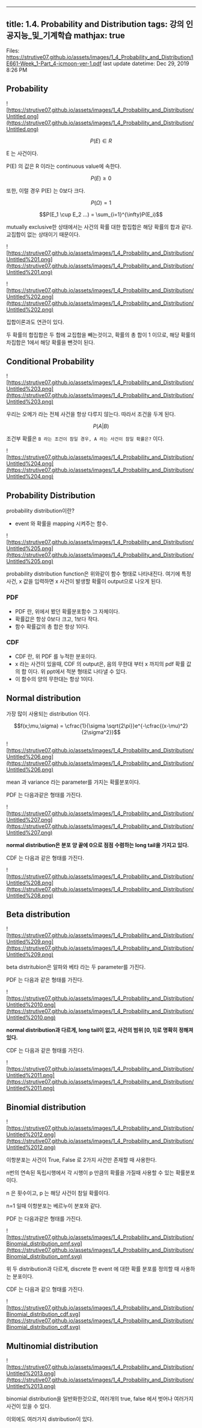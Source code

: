
--- 
title:  1.4. Probability and Distribution 
tags: 강의 인공지능_및_기계학습
mathjax: true
---



Files: https://strutive07.github.io/assets/images/1_4_Probability_and_Distribution/IE661-Week_1-Part_4-icmoon-ver-1.pdf
last update datetime: Dec 29, 2019 8:26 PM

## Probability

![https://strutive07.github.io/assets/images/1_4_Probability_and_Distribution/Untitled.png](https://strutive07.github.io/assets/images/1_4_Probability_and_Distribution/Untitled.png)

$$P(E) \in R$$

E 는 사건이다.

P(E) 의 값은 R 이라는 continuous value에 속한다.

$$P(E) \geq 0$$

또한, 이럴 경우 P(E) 는 0보다 크다.

$$P(\Omega) = 1$$

$$P(E_1 \cup E_2 ...) = \sum_{i=1}^{\infty}P(E_i)$$

mutually exclusive한 상태에서는 사건의 확률 대한 합집합은 해당 확률의 합과 같다. 교집합이 없는 상태이기 때문이다.

![https://strutive07.github.io/assets/images/1_4_Probability_and_Distribution/Untitled%201.png](https://strutive07.github.io/assets/images/1_4_Probability_and_Distribution/Untitled%201.png)

![https://strutive07.github.io/assets/images/1_4_Probability_and_Distribution/Untitled%202.png](https://strutive07.github.io/assets/images/1_4_Probability_and_Distribution/Untitled%202.png)

집합이론과도 연관이 있다.

두 확률의 합집합은 두 합에 교집합을 빼는것이고, 확률의 총 합이 1 이므로, 해당 확률의 차집합은 1에서 해당 확률을 뺀것이 된다.

## Conditional Probability

![https://strutive07.github.io/assets/images/1_4_Probability_and_Distribution/Untitled%203.png](https://strutive07.github.io/assets/images/1_4_Probability_and_Distribution/Untitled%203.png)

우리는 오메가 라는 전체 사건을 항상 다루지 않는다. 따라서 조건을 두게 된다.

$$P(A|B)$$

조건부 확률은 `B 라는 조건이 참일 경우, A 라는 사건이 참일 확률은?` 이다.

![https://strutive07.github.io/assets/images/1_4_Probability_and_Distribution/Untitled%204.png](https://strutive07.github.io/assets/images/1_4_Probability_and_Distribution/Untitled%204.png)

## Probability Distribution

probability distribution이란?

- event 와 확률을 mapping 시켜주는 함수.

![https://strutive07.github.io/assets/images/1_4_Probability_and_Distribution/Untitled%205.png](https://strutive07.github.io/assets/images/1_4_Probability_and_Distribution/Untitled%205.png)

probability distribution function은 위와같이 함수 형태로 나타내진다. 여기에 특정 사건, x 값을 입력하면 x 사건이 발생할 확률이 output으로 나오게 된다.

### PDF

- PDF 란, 위에서 봤던 확률분포함수 그 자체이다.
- 확률값은 항상 0보다 크고, 1보다 작다.
- 함수 확률값의 총 합은 항상 1이다.

### CDF

- CDF 란, 위 PDF 를 누적한 분포이다.
- x 라는 사건이 있을때, CDF 의 output은, 음의 무한대 부터 x 까지의 pdf 확률 값의 합 이다. 위 ppt에서 적분 형태로 나타낼 수 있다.
- 이 함수의 양의 무한대는 항상 1이다.

## Normal distribution

가장 많이 사용되는 distribution 이다.

$$f(x;\mu,\sigma) = \cfrac{1}{\sigma \sqrt{2\pi}}e^{-\cfrac{(x-\mu)^2}{2\sigma^2}}$$

![https://strutive07.github.io/assets/images/1_4_Probability_and_Distribution/Untitled%206.png](https://strutive07.github.io/assets/images/1_4_Probability_and_Distribution/Untitled%206.png)

mean 과 variance 라는 parameter를 가지는 확률분포이다.

PDF 는 다음과같은 형태를 가진다.

![https://strutive07.github.io/assets/images/1_4_Probability_and_Distribution/Untitled%207.png](https://strutive07.github.io/assets/images/1_4_Probability_and_Distribution/Untitled%207.png)

**normal distribution은 분포 양 끝에 0으로 점점 수렴하는 long tail을 가지고 있다.**

CDF 는 다음과 같은 형태를 가진다.

![https://strutive07.github.io/assets/images/1_4_Probability_and_Distribution/Untitled%208.png](https://strutive07.github.io/assets/images/1_4_Probability_and_Distribution/Untitled%208.png)

## Beta distribution

![https://strutive07.github.io/assets/images/1_4_Probability_and_Distribution/Untitled%209.png](https://strutive07.github.io/assets/images/1_4_Probability_and_Distribution/Untitled%209.png)

beta distritubion은 알파와 베타 라는 두 parameter를 가진다.

PDF 는 다음과 같은 형태를 가진다.

![https://strutive07.github.io/assets/images/1_4_Probability_and_Distribution/Untitled%2010.png](https://strutive07.github.io/assets/images/1_4_Probability_and_Distribution/Untitled%2010.png)

**normal distribution과 다르게, long tail이 없고, 사건의 범위 [0, 1]로 명확히 정해져있다.** 

CDF 는 다음과 같은 형태를 가진다.

![https://strutive07.github.io/assets/images/1_4_Probability_and_Distribution/Untitled%2011.png](https://strutive07.github.io/assets/images/1_4_Probability_and_Distribution/Untitled%2011.png)

## Binomial distribution

![https://strutive07.github.io/assets/images/1_4_Probability_and_Distribution/Untitled%2012.png](https://strutive07.github.io/assets/images/1_4_Probability_and_Distribution/Untitled%2012.png)

이항분포는 사건이 True, False 로 2가지 사건만 존재할 때 사용한다.

n번의 연속된 독립시행에서 각 시행이 p 만큼의 확률을 가질때 사용할 수 있는 확률분포이다.

n 은 횟수이고, p 는 해당 사건이 참일 확률이다.

n=1 일때 이항분포는 베르누이 분포와 같다.

PDF 는 다음과같은 형태를 가진다.

![https://strutive07.github.io/assets/images/1_4_Probability_and_Distribution/Binomial_distribution_pmf.svg](https://strutive07.github.io/assets/images/1_4_Probability_and_Distribution/Binomial_distribution_pmf.svg)

위 두 distribution과 다르게, discrete 한 event 에 대한 확률 분포를 정의할 때 사용하는 분포이다.

CDF 는 다음과 같으 형태를 가진다.

![https://strutive07.github.io/assets/images/1_4_Probability_and_Distribution/Binomial_distribution_cdf.svg](https://strutive07.github.io/assets/images/1_4_Probability_and_Distribution/Binomial_distribution_cdf.svg)

## Multinomial distribution

![https://strutive07.github.io/assets/images/1_4_Probability_and_Distribution/Untitled%2013.png](https://strutive07.github.io/assets/images/1_4_Probability_and_Distribution/Untitled%2013.png)

binomial distribution을 일반화한것으로, 여러개의 true, false 에서 벗어나 여러가지 사건이 있을 수 있다.

이외에도 여러가지 distribution이 있다.